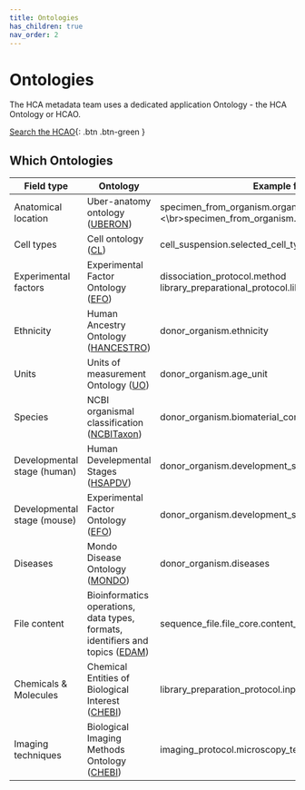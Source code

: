 ```yaml
---
title: Ontologies
has_children: true
nav_order: 2
---
```


<script src="https://kit.fontawesome.com/fc66878563.js" crossorigin="anonymous"></script>

# Ontologies

The HCA metadata team uses a dedicated application Ontology - the HCA Ontology or HCAO. 

[<i class="fab fa-searchengin"></i> Search the HCAO](https://www.ebi.ac.uk/ols/ontologies/hcao){: .btn .btn-green }

## Which Ontologies

| Field type          | Ontology                       | Example fields                                                  |
|---------------------|--------------------------------|-----------------------------------------------------------------|
| Anatomical location | Uber-anatomy ontology ([UBERON](https://www.ebi.ac.uk/ols/ontologies/uberon)) | specimen_from_organism.organ <\br>specimen_from_organism.organ_parts |
| Cell types          | Cell ontology ([CL](https://www.ebi.ac.uk/ols/ontologies/cl))             | cell_suspension.selected_cell_types                             |
| Experimental factors| Experimental Factor Ontology ([EFO](https://www.ebi.ac.uk/ols/ontologies/efo))             | dissociation_protocol.method </br>library_preparational_protocol.library_construction_method          |
| Ethnicity           | Human Ancestry Ontology ([HANCESTRO](https://www.ebi.ac.uk/ols/ontologies/hancestro))             | donor_organism.ethnicity                                         |
| Units               | Units of measurement Ontology ([UO](https://www.ebi.ac.uk/ols/ontologies/uo))             | donor_organism.age_unit                                         |
| Species             | NCBI organismal classification ([NCBITaxon](https://www.ebi.ac.uk/ols/ontologies/ncbitaxon))             | donor_organism.biomaterial_core.genus_species                                         |
| Developmental stage (human) | Human Develepmental Stages ([HSAPDV](https://www.ebi.ac.uk/ols/ontologies/hsapdv))             | donor_organism.development_stage|
| Developmental stage (mouse) | Experimental Factor Ontology ([EFO](https://www.ebi.ac.uk/ols/ontologies/efo))             | donor_organism.development_stage|
| Diseases | Mondo Disease Ontology ([MONDO](https://www.ebi.ac.uk/ols/ontologies/mondo))             | donor_organism.diseases|
| File content | Bioinformatics operations, data types, formats, identifiers and topics ([EDAM](https://www.ebi.ac.uk/ols/ontologies/edam))             | sequence_file.file_core.content_description|
| Chemicals & Molecules | Chemical Entities of Biological Interest ([CHEBI](https://www.ebi.ac.uk/ols/ontologies/chebi))      | library_preparation_protocol.input_nucleic_acid_molecule|
| Imaging techniques | Biological Imaging Methods Ontology ([CHEBI](https://www.ebi.ac.uk/ols/ontologies/fbbi))      | imaging_protocol.microscopy_technique|



